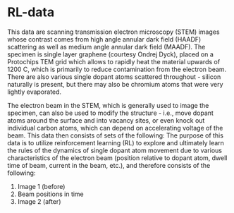 # RL-data

This data are scanning transmission electron microscopy (STEM) images whose contrast comes from high angle annular dark field (HAADF) scattering as well as medium angle annular dark field (MAADF).
The specimen is single layer graphene (courtesy Ondrej Dyck), placed on a Protochips TEM grid which allows to rapidly heat the material upwards of 1200 C, which is primarily to reduce contamination from the electron beam.
There are also various single dopant atoms scattered throughout - silicon naturally is present, but there may also be chromium atoms that were very lightly evaporated.

The electron beam in the STEM, which is generally used to image the specimen, can also be used to modify the structure - i.e., move dopant atoms around the surface and into vacancy sites, or even knock out individual carbon atoms, which can depend on accelerating voltage of the beam.
This data then consists of sets of the following:
The purpose of this data is to utilize reinforcement learning (RL) to explore and ultimately learn the rules of the dynamics of single dopant atom movement due to various characteristics of the electron beam (position relative to dopant atom, dwell time of beam, current in the beam, etc.), and therefore consists of the following:

1. Image 1 (before)
2. Beam positions in time
3. Image 2 (after)
